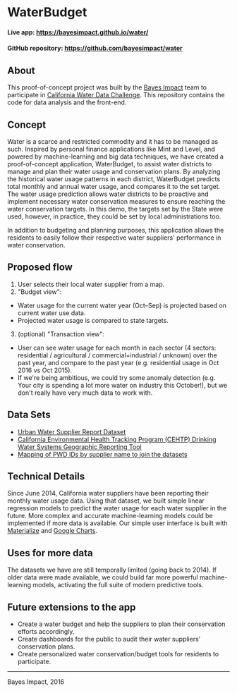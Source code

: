 # WaterBudget

#### Live app: https://bayesimpact.github.io/water/
#### GitHub repository: https://github.com/bayesimpact/water

## About
This proof-of-concept project was built by the [Bayes Impact](http://www.bayes.org) team to participate in [California Water Data Challenge](http://waterchallenge.data.ca.gov/). This repository contains the code for data analysis and the front-end. 

## Concept
Water is a scarce and restricted commodity and it has to be managed as such. Inspired by personal finance applications like Mint and Level, and powered by machine-learning and big data techniques, we have created a proof-of-concept application, WaterBudget, to assist water districts  to manage and plan their water usage and conservation plans. By analyzing the historical water usage patterns in each district, WaterBudget predicts total monthly and annual water usage, ancd compares it to the set target. The water usage prediction allows water districts to be proactive and implement necessary water conservation measures to ensure reaching the water conservation targets. In this demo, the targets set by the State were used, however, in practice, they could be set by local administrations too. 

In addition to budgeting and planning purposes, this application allows the residents to easily follow their respective water suppliers' performance in water conservation. 

## Proposed flow
1. User selects their local water supplier from a map.
2. "Budget view":
  - Water usage for the current water year (Oct–Sep) is projected based on current water use data.
  - Projected water usage is compared to state targets.
3. (optional) "Transaction view":
  - User can see water usage for each month in each sector (4 sectors: residential / agricultural / commercial+industrial / unknown) over the past year, and compare to the past year (e.g. residential usage in Oct 2016 vs Oct 2015).
  - If we're being ambitious, we could try some anomaly detection (e.g. Your city is spending a lot more water on industry this October!), but we don't really have very much data to work with.

## Data Sets
- [Urban Water Supplier Report Dataset](http://www.waterboards.ca.gov/water_issues/programs/conservation_portal/conservation_reporting.shtml)
- [California Environmental Health Tracking Program (CEHTP) Drinking Water Systems Geographic Reporting Tool](http://cehtp.org/page/water/water_system_map_viewer)
- [Mapping of PWD IDs by supplier name to join the datasets](http://www.water.ca.gov/urbanwatermanagement/docs/2010_UWMP_Data_Tables/UWMP_PWS_IDs_07-29-14.xls)

## Technical Details
Since June 2014, California water suppliers have been reporting their monthly water usage data. Using that dataset, we built simple linear regression models to predict the water usage for each water supplier in the future. More complex and accurate machine-learning models could be implemented if more data is available. Our simple user interface is built with [Materialize](http://materializecss.com/) and [Google Charts](https://developers.google.com/chart/interactive/docs/gallery).

## Uses for more data

The datasets we have are still temporally limited (going back to 2014). If older data were made available, we could build far more powerful machine-learning models, activating the full suite of modern predictive tools.

## Future extensions to the app

* Create a water budget and help the suppliers to plan their conservation efforts accordingly.
* Create dashboards for the public to audit their water suppliers’ conservation plans.
* Create personalized water conservation/budget tools for residents to participate.

-----
Bayes Impact, 2016
